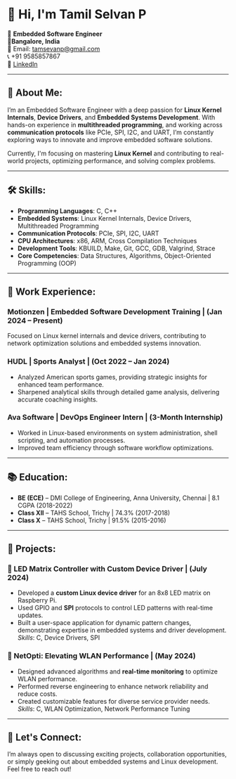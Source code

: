 # 👋 Hi, I'm Tamil Selvan P

🎯 **Embedded Software Engineer**  
📍**Bangalore, India**  
📧 Email: [tamsevanp@gmail.com](mailto:tamsevanp@gmail.com)   
📞 +91 9585857867  
🔗 [LinkedIn](https://www.linkedin.com/in/tamil-selvan-p-1b1267230)

---

## 🚀 About Me:
I’m an Embedded Software Engineer with a deep passion for **Linux Kernel Internals**, **Device Drivers**, and **Embedded Systems Development**. With hands-on experience in **multithreaded programming**, and working across **communication protocols** like PCIe, SPI, I2C, and UART, I’m constantly exploring ways to innovate and improve embedded software solutions.

Currently, I'm focusing on mastering **Linux Kernel** and contributing to real-world projects, optimizing performance, and solving complex problems.

---

## 🛠️ Skills:
- **Programming Languages**: C, C++
- **Embedded Systems**: Linux Kernel Internals, Device Drivers, Multithreaded Programming
- **Communication Protocols**: PCIe, SPI, I2C, UART
- **CPU Architectures**: x86, ARM, Cross Compilation Techniques
- **Development Tools**: KBUILD, Make, Git, GCC, GDB, Valgrind, Strace
- **Core Competencies**: Data Structures, Algorithms, Object-Oriented Programming (OOP)

---

## 🏢 Work Experience:

### Motionzen | Embedded Software Development Training | **(Jan 2024 – Present)**  
Focused on Linux kernel internals and device drivers, contributing to network optimization solutions and embedded systems innovation.

### HUDL | Sports Analyst | **(Oct 2022 – Jan 2024)**  
- Analyzed American sports games, providing strategic insights for enhanced team performance.
- Sharpened analytical skills through detailed game analysis, delivering accurate coaching insights.

### Ava Software | DevOps Engineer Intern | **(3-Month Internship)**  
- Worked in Linux-based environments on system administration, shell scripting, and automation processes.
- Improved team efficiency through software workflow optimizations.

---

## 📚 Education:

- **BE (ECE)** – DMI College of Engineering, Anna University, Chennai | 8.1 CGPA (2018-2022)  
- **Class XII** – TAHS School, Trichy | 74.3% (2017-2018)  
- **Class X** – TAHS School, Trichy | 91.5% (2015-2016)  

---

## 🔧 Projects:

### 🔌 LED Matrix Controller with Custom Device Driver | **(July 2024)**  
- Developed a **custom Linux device driver** for an 8x8 LED matrix on Raspberry Pi.
- Used GPIO and **SPI** protocols to control LED patterns with real-time updates.
- Built a user-space application for dynamic pattern changes, demonstrating expertise in embedded systems and driver development.  
*Skills*: C, Device Drivers, SPI

### 📡 NetOpti: Elevating WLAN Performance | **(May 2024)**  
- Designed advanced algorithms and **real-time monitoring** to optimize WLAN performance.
- Performed reverse engineering to enhance network reliability and reduce costs.
- Created customizable features for diverse service provider needs.  
*Skills*: C, WLAN Optimization, Network Performance Tuning

---

## 🤝 Let's Connect:
I’m always open to discussing exciting projects, collaboration opportunities, or simply geeking out about embedded systems and Linux development. Feel free to reach out!
